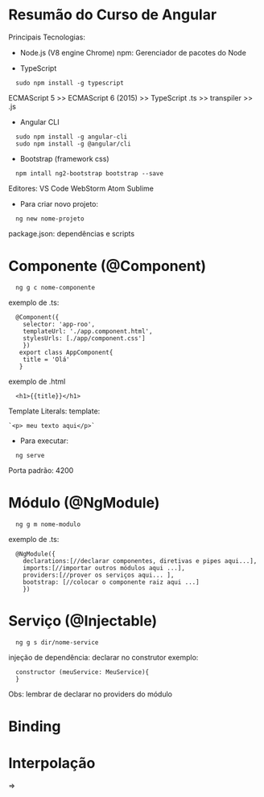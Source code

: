 # Resumão do Curso de Angular

Principais Tecnologias:
- Node.js (V8 engine Chrome)
npm: Gerenciador de pacotes do Node

- TypeScript
```
  sudo npm install -g typescript
```  
  ECMAScript 5 >> ECMAScript 6 (2015) >> TypeScript
  .ts >> transpiler >> .js

- Angular CLI
```
  sudo npm install -g angular-cli
  sudo npm install -g @angular/cli
```
- Bootstrap (framework css)
```
  npm intall ng2-bootstrap bootstrap --save
```
Editores:
VS Code
WebStorm
Atom
Sublime

- Para criar novo projeto:
```
  ng new nome-projeto
```
package.json: dependências e scripts

# Componente (@Component)
```
  ng g c nome-componente
```
exemplo de .ts:
```
  @Component({
    selector: 'app-roo',
    templateUrl: './app.component.html',
    stylesUrls: [./app/component.css']
    })
   export class AppComponent{
    title = 'Olá'
   }
```
exemplo de .html
```
  <h1>{{title}}</h1>
```  

Template Literals:
  template: 
  ```
  `<p> meu texto aqui</p>`
  ```
- Para executar:
```
  ng serve
```  
  Porta padrão: 4200

# Módulo (@NgModule)
```
  ng g m nome-modulo
```  
exemplo de .ts:
```
  @NgModule({
    declarations:[//declarar componentes, diretivas e pipes aqui...],
    imports:[//importar outros módulos aqui ...],
    providers:[//prover os serviços aqui... ],
    bootstrap: [//colocar o componente raiz aqui ...]
    })
```  
# Serviço (@Injectable)
```
  ng g s dir/nome-service
```
injeção de dependência: declarar no construtor
exemplo:
```
  constructor (meuService: MeuService){
  }
```
Obs: lembrar de declarar no providers do módulo

# Binding
# Interpolação 
  <Componente> => <Template>
  ```
  {{ valor }}
  ```
  É possível executar expressões dentro da interpolação. Ex.: {{ 1 + 1 + getValor() }}
  
# Property Binding
  <Componente> => <Template>
  ```
  [propriedade]="valor"
  ```
  Ex.:
  ```
    <img [src]="urlImagem">
    ou
    <img bind-src="urlImagem">
  ```
  Quando não existe uma propriedade no elemento usa-se attr. Ex.: [attr.colspan]

# Event Bindind
  <Template> => <Componente>
  ```
  (evento)="handler"
  ```
  Ex.: 
  ```
  (keyup)="onKeyUp($event)"
  ```
  implementar o código de onKeyUp no .ts
  o valor do elemento pode ser obtido de: $event.target.value
  
  Referência principais eventos: https://developer.mozilla.org/pt-BR/docs/Web/Events

# Two-Way Data Binding    
  <Componente> <=> <Template>
  ```
  [(ngModel)]="propriedade"
  ```
  
# Property Binding: Class Binding
  Exemplo:
  ```
    <div class="alert" rolte="alert" 
      [class.alert-success]="classe.value == 'alert-success'">
  ```      
    * aplica a classe alert-success quando a condição classe.value == 'alert-success for verdadeira  

# Property Binding: Style Binding 
  Exemplo:
  ```
    <div class="alert alert-danger" role="alert"
      [style.display]="classe.value == 'alert-danger ? 'block'>
    * aplica o estilo diplay:block no elemento HTML (div), se a condição classe.value == 'alert-danger' for verdadeira      
```    
    
